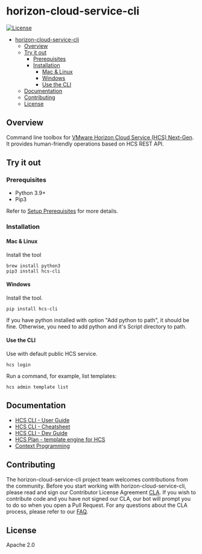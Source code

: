 # horizon-cloud-service-cli

[![License](https://img.shields.io/badge/License-Apache%202.0-blue)](https://github.com/vmware-labs/compliance-dashboard-for-kubernetes/blob/main/LICENSE)

- [horizon-cloud-service-cli](#horizon-cloud-service-cli)
  - [Overview](#overview)
  - [Try it out](#try-it-out)
    - [Prerequisites](#prerequisites)
    - [Installation](#installation)
      - [Mac \& Linux](#mac--linux)
      - [Windows](#windows)
      - [Use the CLI](#use-the-cli)
  - [Documentation](#documentation)
  - [Contributing](#contributing)
  - [License](#license)


## Overview
Command line toolbox for [VMware Horizon Cloud Service (HCS) Next-Gen](https://www.vmware.com/products/horizon-cloud.html). It provides human-friendly operations based on HCS REST API.

## Try it out


### Prerequisites
* Python 3.9+
* Pip3

Refer to [Setup Prerequisites](doc/dev-setup.md#setup-prerequisites) for more details.

### Installation

#### Mac & Linux

Install the tool
```
brew install python3
pip3 install hcs-cli
```

#### Windows
Install the tool.
```
pip install hcs-cli
```
If you have python installed with option "Add python to path", it should be fine. Otherwise, you need to add python and it's Script directory to path.

#### Use the CLI
Use with default public HCS service. 
```
hcs login
```
Run a command, for example, list templates:
```
hcs admin template list
```

## Documentation
* [HCS CLI - User Guide](doc/hcs-cli-user-guide.md)
* [HCS CLI - Cheatsheet](doc/hcs-cli-cheatsheet.md)
* [HCS CLI - Dev Guide](doc/hcs-cli-dev-guide.md)
* [HCS Plan - template engine for HCS](doc/hcs-plan.md)
* [Context Programming](https://github.com/nanw1103/context-programming)

  
## Contributing

The horizon-cloud-service-cli project team welcomes contributions from the community. Before you start working with horizon-cloud-service-cli, please read and sign our Contributor License Agreement [CLA](https://cla.vmware.com/cla/1/preview). If you wish to contribute code and you have not signed our CLA, our bot will prompt you to do so when you open a Pull Request. For any questions about the CLA process, please refer to our [FAQ]([https://cla.vmware.com/faq](https://cla.vmware.com/faq)).

## License

Apache 2.0


